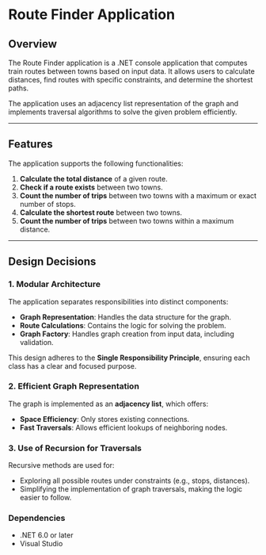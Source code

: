 # Route Finder Application

## Overview
The Route Finder application is a .NET console application that computes train routes between towns based on input data. It allows users to calculate distances, find routes with specific constraints, and determine the shortest paths.

The application uses an adjacency list representation of the graph and implements traversal algorithms to solve the given problem efficiently.

---

## Features
The application supports the following functionalities:
1. **Calculate the total distance** of a given route.
2. **Check if a route exists** between two towns.
3. **Count the number of trips** between two towns with a maximum or exact number of stops.
4. **Calculate the shortest route** between two towns.
5. **Count the number of trips** between two towns within a maximum distance.

---

## Design Decisions

### 1. Modular Architecture
The application separates responsibilities into distinct components:

- **Graph Representation**: Handles the data structure for the graph.
- **Route Calculations**: Contains the logic for solving the problem.
- **Graph Factory**: Handles graph creation from input data, including validation.

This design adheres to the **Single Responsibility Principle**, ensuring each class has a clear and focused purpose.

### 2. Efficient Graph Representation
The graph is implemented as an **adjacency list**, which offers:
- **Space Efficiency**: Only stores existing connections.
- **Fast Traversals**: Allows efficient lookups of neighboring nodes.

### 3. Use of Recursion for Traversals
Recursive methods are used for:
- Exploring all possible routes under constraints (e.g., stops, distances).
- Simplifying the implementation of graph traversals, making the logic easier to follow.

### Dependencies

- .NET 6.0 or later
- Visual Studio